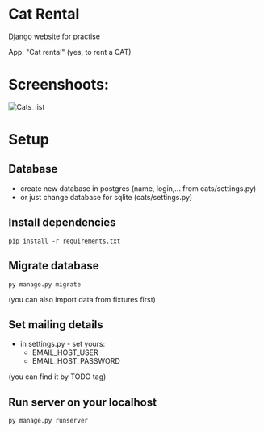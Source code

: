 # Cat Rental
Django website for practise

App: "Cat rental" (yes, to rent a CAT)


# Screenshoots:
![Cats_list](https://user-images.githubusercontent.com/75095360/149442056-1ec88923-ad8c-4ab9-98c2-7bea80115b3a.png)

# Setup

## Database
- create new database in postgres (name, login,... from cats/settings.py)
- or just change database for sqlite (cats/settings.py)

## Install dependencies
```
pip install -r requirements.txt
```

## Migrate database
```
py manage.py migrate
```
(you can also import data from fixtures first)

## Set mailing details
- in settings.py - set yours:
    - EMAIL_HOST_USER
    - EMAIL_HOST_PASSWORD  

(you can find it by TODO tag)


## Run server on your localhost
```
py manage.py runserver
```
